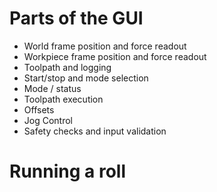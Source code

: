 # Parts of the GUI
* World frame position and force readout
* Workpiece frame position and force readout
* Toolpath and logging
* Start/stop and mode selection
* Mode / status
* Toolpath execution
* Offsets
* Jog Control
* Safety checks and input validation

# Running a roll
